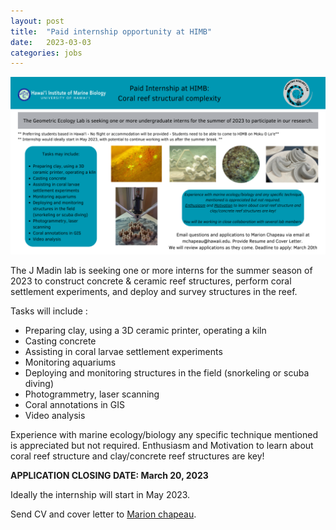 ```yaml
---
layout: post
title:  "Paid internship opportunity at HIMB"
date:   2023-03-03
categories: jobs
---
```


<img src="/assets/posts/internship-2023.png" width="750"/>

The J Madin lab is seeking one or more interns for the summer season of 2023 to construct concrete & ceramic reef structures, perform coral settlement experiments, and deploy and survey structures in the reef.

Tasks will include :
- Preparing clay, using a 3D ceramic printer, operating a kiln
- Casting concrete
- Assisting in coral larvae settlement experiments
- Monitoring aquariums
- Deploying and monitoring structures in the field (snorkeling or scuba diving)
- Photogrammetry, laser scanning
- Coral annotations in GIS
- Video analysis

Experience with marine ecology/biology any specific technique mentioned is appreciated but not required. Enthusiasm and Motivation to learn about coral reef structure and clay/concrete reef structures are key!

**APPLICATION CLOSING DATE: March 20, 2023**

Ideally the internship will start in May 2023.

Send CV and cover letter to [Marion chapeau](mailto:mchapeau@hawaii.edu).
